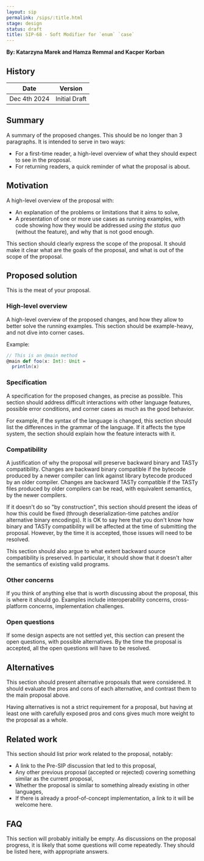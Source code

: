 ```yaml
---
layout: sip
permalink: /sips/:title.html
stage: design
status: draft
title: SIP-68 - Soft Modifier for `enum` `case`
---
```


**By: Katarzyna Marek and Hamza Remmal and Kacper Korban**

## History

| Date          | Version            |
|---------------|--------------------|
| Dec 4th 2024  | Initial Draft      |

## Summary

A summary of the proposed changes. This should be no longer than 3 paragraphs. It is intended to serve in two ways:

- For a first-time reader, a high-level overview of what they should expect to see in the proposal.
- For returning readers, a quick reminder of what the proposal is about.

## Motivation

A high-level overview of the proposal with:

- An explanation of the problems or limitations that it aims to solve,
- A presentation of one or more use cases as running examples, with code showing how they would be addressed *using the status quo* (without the feature), and why that is not good enough.

This section should clearly express the scope of the proposal. It should make it clear what are the goals of the proposal, and what is out of the scope of the proposal.

## Proposed solution

This is the meat of your proposal.

### High-level overview

A high-level overview of the proposed changes, and how they allow to better solve the running examples. This section should be example-heavy, and not dive into corner cases.

Example:

~~~ scala
// This is an @main method
@main def foo(x: Int): Unit =
  println(x)
~~~

### Specification

A specification for the proposed changes, as precise as possible. This section should address difficult interactions with other language features, possible error conditions, and corner cases as much as the good behavior.

For example, if the syntax of the language is changed, this section should list the differences in the grammar of the language. If it affects the type system, the section should explain how the feature interacts with it.

### Compatibility

A justification of why the proposal will preserve backward binary and TASTy compatibility. Changes are backward binary compatible if the bytecode produced by a newer compiler can link against library bytecode produced by an older compiler. Changes are backward TASTy compatible if the TASTy files produced by older compilers can be read, with equivalent semantics, by the newer compilers.

If it doesn't do so "by construction", this section should present the ideas of how this could be fixed (through deserialization-time patches and/or alternative binary encodings). It is OK to say here that you don't know how binary and TASTy compatibility will be affected at the time of submitting the proposal. However, by the time it is accepted, those issues will need to be resolved.

This section should also argue to what extent backward source compatibility is preserved. In particular, it should show that it doesn't alter the semantics of existing valid programs.

### Other concerns

If you think of anything else that is worth discussing about the proposal, this is where it should go. Examples include interoperability concerns, cross-platform concerns, implementation challenges.

### Open questions

If some design aspects are not settled yet, this section can present the open questions, with possible alternatives. By the time the proposal is accepted, all the open questions will have to be resolved.

## Alternatives

This section should present alternative proposals that were considered. It should evaluate the pros and cons of each alternative, and contrast them to the main proposal above.

Having alternatives is not a strict requirement for a proposal, but having at least one with carefully exposed pros and cons gives much more weight to the proposal as a whole.

## Related work

This section should list prior work related to the proposal, notably:

- A link to the Pre-SIP discussion that led to this proposal,
- Any other previous proposal (accepted or rejected) covering something similar as the current proposal,
- Whether the proposal is similar to something already existing in other languages,
- If there is already a proof-of-concept implementation, a link to it will be welcome here.

## FAQ

This section will probably initially be empty. As discussions on the proposal progress, it is likely that some questions will come repeatedly. They should be listed here, with appropriate answers.
